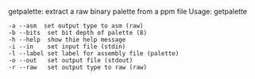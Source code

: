 getpalette: extract a raw binary palette from a ppm file
Usage: getpalette <options>

	-a --asm  set output type to asm (raw)
	-b --bits  set bit depth of palette (8)
	-h --help  show thie help message
	-i --in    set input file (stdin)
	-l --label set label for assembly file (palette)
	-o --out   set output file (stdout)
	-r --raw   set output type to raw (raw)

